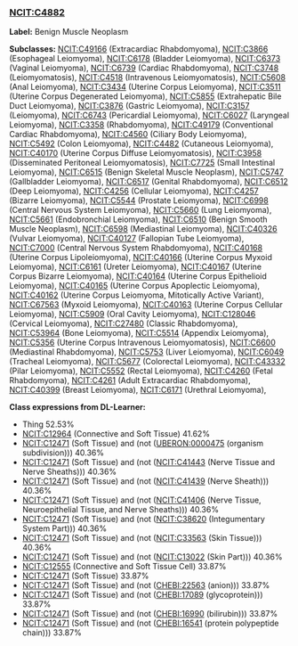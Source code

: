 
### [NCIT:C4882](http://purl.obolibrary.org/obo/NCIT_C4882)
**Label:** Benign Muscle Neoplasm

**Subclasses:** [NCIT:C49166](http://purl.obolibrary.org/obo/NCIT_C49166) (Extracardiac Rhabdomyoma), [NCIT:C3866](http://purl.obolibrary.org/obo/NCIT_C3866) (Esophageal Leiomyoma), [NCIT:C6178](http://purl.obolibrary.org/obo/NCIT_C6178) (Bladder Leiomyoma), [NCIT:C6373](http://purl.obolibrary.org/obo/NCIT_C6373) (Vaginal Leiomyoma), [NCIT:C6739](http://purl.obolibrary.org/obo/NCIT_C6739) (Cardiac Rhabdomyoma), [NCIT:C3748](http://purl.obolibrary.org/obo/NCIT_C3748) (Leiomyomatosis), [NCIT:C4518](http://purl.obolibrary.org/obo/NCIT_C4518) (Intravenous Leiomyomatosis), [NCIT:C5608](http://purl.obolibrary.org/obo/NCIT_C5608) (Anal Leiomyoma), [NCIT:C3434](http://purl.obolibrary.org/obo/NCIT_C3434) (Uterine Corpus Leiomyoma), [NCIT:C3511](http://purl.obolibrary.org/obo/NCIT_C3511) (Uterine Corpus Degenerated Leiomyoma), [NCIT:C5855](http://purl.obolibrary.org/obo/NCIT_C5855) (Extrahepatic Bile Duct Leiomyoma), [NCIT:C3876](http://purl.obolibrary.org/obo/NCIT_C3876) (Gastric Leiomyoma), [NCIT:C3157](http://purl.obolibrary.org/obo/NCIT_C3157) (Leiomyoma), [NCIT:C6743](http://purl.obolibrary.org/obo/NCIT_C6743) (Pericardial Leiomyoma), [NCIT:C6027](http://purl.obolibrary.org/obo/NCIT_C6027) (Laryngeal Leiomyoma), [NCIT:C3358](http://purl.obolibrary.org/obo/NCIT_C3358) (Rhabdomyoma), [NCIT:C49179](http://purl.obolibrary.org/obo/NCIT_C49179) (Conventional Cardiac Rhabdomyoma), [NCIT:C4560](http://purl.obolibrary.org/obo/NCIT_C4560) (Ciliary Body Leiomyoma), [NCIT:C5492](http://purl.obolibrary.org/obo/NCIT_C5492) (Colon Leiomyoma), [NCIT:C4482](http://purl.obolibrary.org/obo/NCIT_C4482) (Cutaneous Leiomyoma), [NCIT:C40170](http://purl.obolibrary.org/obo/NCIT_C40170) (Uterine Corpus Diffuse Leiomyomatosis), [NCIT:C3958](http://purl.obolibrary.org/obo/NCIT_C3958) (Disseminated Peritoneal Leiomyomatosis), [NCIT:C7725](http://purl.obolibrary.org/obo/NCIT_C7725) (Small Intestinal Leiomyoma), [NCIT:C6515](http://purl.obolibrary.org/obo/NCIT_C6515) (Benign Skeletal Muscle Neoplasm), [NCIT:C5747](http://purl.obolibrary.org/obo/NCIT_C5747) (Gallbladder Leiomyoma), [NCIT:C6517](http://purl.obolibrary.org/obo/NCIT_C6517) (Genital Rhabdomyoma), [NCIT:C6512](http://purl.obolibrary.org/obo/NCIT_C6512) (Deep Leiomyoma), [NCIT:C4256](http://purl.obolibrary.org/obo/NCIT_C4256) (Cellular Leiomyoma), [NCIT:C4257](http://purl.obolibrary.org/obo/NCIT_C4257) (Bizarre Leiomyoma), [NCIT:C5544](http://purl.obolibrary.org/obo/NCIT_C5544) (Prostate Leiomyoma), [NCIT:C6998](http://purl.obolibrary.org/obo/NCIT_C6998) (Central Nervous System Leiomyoma), [NCIT:C5660](http://purl.obolibrary.org/obo/NCIT_C5660) (Lung Leiomyoma), [NCIT:C5661](http://purl.obolibrary.org/obo/NCIT_C5661) (Endobronchial Leiomyoma), [NCIT:C6510](http://purl.obolibrary.org/obo/NCIT_C6510) (Benign Smooth Muscle Neoplasm), [NCIT:C6598](http://purl.obolibrary.org/obo/NCIT_C6598) (Mediastinal Leiomyoma), [NCIT:C40326](http://purl.obolibrary.org/obo/NCIT_C40326) (Vulvar Leiomyoma), [NCIT:C40127](http://purl.obolibrary.org/obo/NCIT_C40127) (Fallopian Tube Leiomyoma), [NCIT:C7000](http://purl.obolibrary.org/obo/NCIT_C7000) (Central Nervous System Rhabdomyoma), [NCIT:C40168](http://purl.obolibrary.org/obo/NCIT_C40168) (Uterine Corpus Lipoleiomyoma), [NCIT:C40166](http://purl.obolibrary.org/obo/NCIT_C40166) (Uterine Corpus Myxoid Leiomyoma), [NCIT:C6161](http://purl.obolibrary.org/obo/NCIT_C6161) (Ureter Leiomyoma), [NCIT:C40167](http://purl.obolibrary.org/obo/NCIT_C40167) (Uterine Corpus Bizarre Leiomyoma), [NCIT:C40164](http://purl.obolibrary.org/obo/NCIT_C40164) (Uterine Corpus Epithelioid Leiomyoma), [NCIT:C40165](http://purl.obolibrary.org/obo/NCIT_C40165) (Uterine Corpus Apoplectic Leiomyoma), [NCIT:C40162](http://purl.obolibrary.org/obo/NCIT_C40162) (Uterine Corpus Leiomyoma, Mitotically Active Variant), [NCIT:C67563](http://purl.obolibrary.org/obo/NCIT_C67563) (Myxoid Leiomyoma), [NCIT:C40163](http://purl.obolibrary.org/obo/NCIT_C40163) (Uterine Corpus Cellular Leiomyoma), [NCIT:C5909](http://purl.obolibrary.org/obo/NCIT_C5909) (Oral Cavity Leiomyoma), [NCIT:C128046](http://purl.obolibrary.org/obo/NCIT_C128046) (Cervical Leiomyoma), [NCIT:C27480](http://purl.obolibrary.org/obo/NCIT_C27480) (Classic Rhabdomyoma), [NCIT:C53964](http://purl.obolibrary.org/obo/NCIT_C53964) (Bone Leiomyoma), [NCIT:C5514](http://purl.obolibrary.org/obo/NCIT_C5514) (Appendix Leiomyoma), [NCIT:C5356](http://purl.obolibrary.org/obo/NCIT_C5356) (Uterine Corpus Intravenous Leiomyomatosis), [NCIT:C6600](http://purl.obolibrary.org/obo/NCIT_C6600) (Mediastinal Rhabdomyoma), [NCIT:C5753](http://purl.obolibrary.org/obo/NCIT_C5753) (Liver Leiomyoma), [NCIT:C6049](http://purl.obolibrary.org/obo/NCIT_C6049) (Tracheal Leiomyoma), [NCIT:C5677](http://purl.obolibrary.org/obo/NCIT_C5677) (Colorectal Leiomyoma), [NCIT:C43332](http://purl.obolibrary.org/obo/NCIT_C43332) (Pilar Leiomyoma), [NCIT:C5552](http://purl.obolibrary.org/obo/NCIT_C5552) (Rectal Leiomyoma), [NCIT:C4260](http://purl.obolibrary.org/obo/NCIT_C4260) (Fetal Rhabdomyoma), [NCIT:C4261](http://purl.obolibrary.org/obo/NCIT_C4261) (Adult Extracardiac Rhabdomyoma), [NCIT:C40399](http://purl.obolibrary.org/obo/NCIT_C40399) (Breast Leiomyoma), [NCIT:C6171](http://purl.obolibrary.org/obo/NCIT_C6171) (Urethral Leiomyoma), 

**Class expressions from DL-Learner:**

- Thing 52.53%
- [NCIT:C12964](http://purl.obolibrary.org/obo/NCIT_C12964) (Connective and Soft Tissue) 41.62%
- [NCIT:C12471](http://purl.obolibrary.org/obo/NCIT_C12471) (Soft Tissue) and (not ([UBERON:0000475](http://purl.obolibrary.org/obo/UBERON_0000475) (organism subdivision))) 40.36%
- [NCIT:C12471](http://purl.obolibrary.org/obo/NCIT_C12471) (Soft Tissue) and (not ([NCIT:C41443](http://purl.obolibrary.org/obo/NCIT_C41443) (Nerve Tissue and Nerve Sheaths))) 40.36%
- [NCIT:C12471](http://purl.obolibrary.org/obo/NCIT_C12471) (Soft Tissue) and (not ([NCIT:C41439](http://purl.obolibrary.org/obo/NCIT_C41439) (Nerve Sheath))) 40.36%
- [NCIT:C12471](http://purl.obolibrary.org/obo/NCIT_C12471) (Soft Tissue) and (not ([NCIT:C41406](http://purl.obolibrary.org/obo/NCIT_C41406) (Nerve Tissue, Neuroepithelial Tissue, and Nerve Sheaths))) 40.36%
- [NCIT:C12471](http://purl.obolibrary.org/obo/NCIT_C12471) (Soft Tissue) and (not ([NCIT:C38620](http://purl.obolibrary.org/obo/NCIT_C38620) (Integumentary System Part))) 40.36%
- [NCIT:C12471](http://purl.obolibrary.org/obo/NCIT_C12471) (Soft Tissue) and (not ([NCIT:C33563](http://purl.obolibrary.org/obo/NCIT_C33563) (Skin Tissue))) 40.36%
- [NCIT:C12471](http://purl.obolibrary.org/obo/NCIT_C12471) (Soft Tissue) and (not ([NCIT:C13022](http://purl.obolibrary.org/obo/NCIT_C13022) (Skin Part))) 40.36%
- [NCIT:C12555](http://purl.obolibrary.org/obo/NCIT_C12555) (Connective and Soft Tissue Cell) 33.87%
- [NCIT:C12471](http://purl.obolibrary.org/obo/NCIT_C12471) (Soft Tissue) 33.87%
- [NCIT:C12471](http://purl.obolibrary.org/obo/NCIT_C12471) (Soft Tissue) and (not ([CHEBI:22563](http://purl.obolibrary.org/obo/CHEBI_22563) (anion))) 33.87%
- [NCIT:C12471](http://purl.obolibrary.org/obo/NCIT_C12471) (Soft Tissue) and (not ([CHEBI:17089](http://purl.obolibrary.org/obo/CHEBI_17089) (glycoprotein))) 33.87%
- [NCIT:C12471](http://purl.obolibrary.org/obo/NCIT_C12471) (Soft Tissue) and (not ([CHEBI:16990](http://purl.obolibrary.org/obo/CHEBI_16990) (bilirubin))) 33.87%
- [NCIT:C12471](http://purl.obolibrary.org/obo/NCIT_C12471) (Soft Tissue) and (not ([CHEBI:16541](http://purl.obolibrary.org/obo/CHEBI_16541) (protein polypeptide chain))) 33.87%


